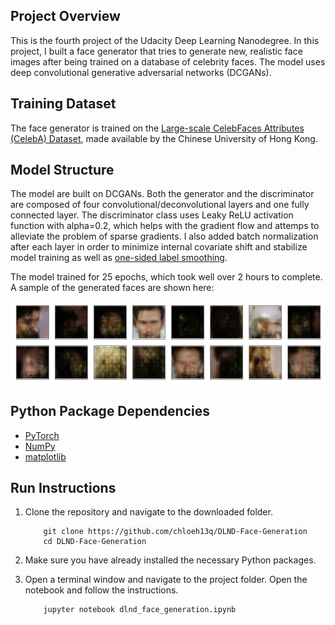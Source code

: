 ## Project Overview

This is the fourth project of the Udacity Deep Learning Nanodegree. In this project, I built a face generator that tries to generate new, realistic face images after being trained on a database of celebrity faces. The model uses deep convolutional generative adversarial networks (DCGANs).

## Training Dataset

The face generator is trained on the [Large-scale CelebFaces Attributes (CelebA) Dataset](http://mmlab.ie.cuhk.edu.hk/projects/CelebA.html), made available by the Chinese University of Hong Kong.

## Model Structure

The model are built on DCGANs. Both the generator and the discriminator are composed of four convolutional/deconvolutional layers and one fully connected layer. The discriminator class uses Leaky ReLU activation function with alpha=0.2, which helps with the gradient flow and attemps to alleviate the problem of sparse gradients. I also added batch normalization after each layer in order to minimize internal covariate shift and stabilize model training as well as [one-sided label smoothing](https://arxiv.org/abs/1606.03498).

The model trained for 25 epochs, which took well over 2 hours to complete. A sample of the generated faces are shown here:

![generated faces](./output.png)

## Python Package Dependencies

* [PyTorch](https://pytorch.org/)
* [NumPy](https://numpy.org/install/)
* [matplotlib](https://matplotlib.org/3.3.0/users/installing.html)

## Run Instructions

1. Clone the repository and navigate to the downloaded folder.
	
	```	
		git clone https://github.com/chloeh13q/DLND-Face-Generation
		cd DLND-Face-Generation
	```
2. Make sure you have already installed the necessary Python packages.
3. Open a terminal window and navigate to the project folder. Open the notebook and follow the instructions.
	
	```
		jupyter notebook dlnd_face_generation.ipynb
	```
